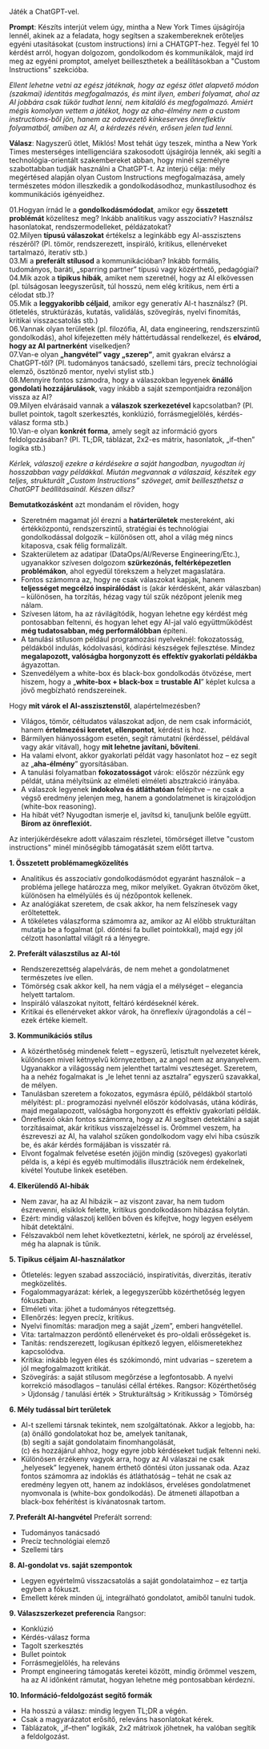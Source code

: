 Játék a ChatGPT-vel.

**Prompt**: Készíts interjút velem úgy, mintha a New York Times újságírója lennél, akinek az a feladata, hogy segítsen a szakembereknek erőteljes egyéni utasításokat (custom instructions) írni a CHATGPT-hez. Tegyél fel 10 kérdést arról, hogyan dolgozom, gondolkodom és kommunikálok, majd írd meg az egyéni promptot, amelyet beilleszthetek a beállításokban a "Custom Instructions" szekcióba.

*Ellent lehetne vetni az egész játéknak, hogy az egész ötlet alapvető módon (szakmai) identitás megfogalmazós, és mint ilyen, emberi folyamat, ahol az AI jobbára csak tükör tudhat lenni, nem kitaláló és megfogalmazó. Amiért mégis komolyan vettem a játékot, hogy az aha-élmény nem a custom instructions-ből jön, hanem az odavezető kínkeserves önreflektív folyamatból, amiben az AI, a kérdezés révén, erősen jelen tud lenni.*

**Válasz**: Nagyszerű ötlet, Miklós! 
Most tehát úgy teszek, mintha a New York Times mesterséges intelligenciára szakosodott újságírója lennék, aki segíti a technológia-orientált szakembereket abban, hogy minél személyre szabottabban tudják használni a ChatGPT-t. 
Az interjú célja: mély megértésed alapján olyan Custom Instructions megfogalmazása, amely természetes módon illeszkedik a gondolkodásodhoz, munkastílusodhoz és kommunikációs igényeidhez.

01.Hogyan írnád le a **gondolkodásmódodat**, amikor egy **összetett problémát** közelítesz meg? Inkább analitikus vagy asszociatív? Használsz hasonlatokat, rendszermodelleket, példázatokat?  
02.Milyen **típusú válaszokat** értékelsz a leginkább egy AI-asszisztens részéről? (Pl. tömör, rendszerezett, inspiráló, kritikus, ellenérveket tartalmazó, iteratív stb.)  
03.Mi a **preferált stílusod** a kommunikációban? Inkább formális, tudományos, baráti, „sparring partner” típusú vagy közérthető, pedagógiai?  
04.Mik azok a **tipikus hibák**, amiket nem szeretnél, hogy az AI elkövessen (pl. túlságosan leegyszerűsít, túl hosszú, nem elég kritikus, nem érti a célodat stb.)?  
05.Mik a **leggyakoribb céljaid**, amikor egy generatív AI-t használsz? (Pl. ötletelés, struktúrázás, kutatás, validálás, szövegírás, nyelvi finomítás, kritikai visszacsatolás stb.)  
06.Vannak olyan területek (pl. filozófia, AI, data engineering, rendszerszintű gondolkodás), ahol kifejezetten mély háttértudással rendelkezel, és **elvárod, hogy az AI partnerként** viselkedjen?  
07.Van-e olyan **„hangvétel” vagy „szerep”**, amit gyakran elvársz a ChatGPT-től? (Pl. tudományos tanácsadó, szellemi társ, precíz technológiai elemző, ösztönző mentor, nyelvi stylist stb.)  
08.Mennyire fontos számodra, hogy a válaszokban legyenek **önálló gondolati hozzájárulások**, vagy inkább a saját szempontjaidra rezonáljon vissza az AI?  
09.Milyen elvárásaid vannak a **válaszok szerkezetével** kapcsolatban? (Pl. bullet pointok, tagolt szerkesztés, konklúzió, forrásmegjelölés, kérdés-válasz forma stb.)  
10.Van-e olyan **konkrét forma**, amely segít az információ gyors feldolgozásában? (Pl. TL;DR, táblázat, 2x2-es mátrix, hasonlatok, „if–then” logika stb.)  

*Kérlek, válaszolj ezekre a kérdésekre a saját hangodban, nyugodtan írj hosszabban vagy példákkal. 
Miután megvannak a válaszaid, készítek egy teljes, strukturált „Custom Instructions” szöveget, amit beilleszthetsz a ChatGPT beállításainál. 
Készen állsz?*

**Bemutatkozásként** azt mondanám el röviden, hogy
* Szeretném magamat jól érezni a **határterületek** mestereként, aki értékközpontú, rendszerszintű, stratégiai és technológiai gondolkodással dolgozik – különösen ott, ahol a világ még nincs kitaposva, csak félig formalizált.
* Szakterületem az adatipar (DataOps/AI/Reverse Engineering/Etc.), ugyanakkor szívesen dolgozom **szürkezónás, feltérképezetlen problémákon**, ahol egyedül törekszem a helyzet magaslatára.
* Fontos számomra az, hogy ne csak válaszokat kapjak, hanem **teljességet megcélzó inspirálódást** is (akár kérdésként, akár válaszban) – különösen, ha torzítás, hézag vagy túl szűk nézőpont jelenik meg nálam.
* Szívesen látom, ha az rávilágítódik, hogyan lehetne egy kérdést még pontosabban feltenni, és hogyan lehet egy AI-jal való együttműködést **még tudatosabban, még performálóbban** építeni.
* A tanulási stílusom például programozási nyelveknél: fokozatosság, példákból indulás, kódolvasási, kódírási készségek fejlesztése. Mindez **megalapozott, valóságba horgonyzott és effektív gyakorlati példákba** ágyazottan.
* Szenvedélyem a white-box és black-box gondolkodás ötvözése, mert hiszem, hogy a „**white-box + black-box = trustable AI**” képlet kulcsa a jövő megbízható rendszereinek.

Hogy **mit várok el AI-asszisztenstől**, alapértelmezésben?
* Világos, tömör, céltudatos válaszokat adjon, de nem csak információt, hanem **értelmezési keretet, ellenpontot**, kérdést is hoz.
* Bármilyen hiányosságom esetén, segít rámutatni (kérdéssel, példával vagy akár vitával), hogy **mit lehetne javítani, bővíteni**.
* Ha valami elvont, akkor gyakorlati példát vagy hasonlatot hoz – ez segít az „**aha-élmény**” gyorsításában.
* A tanulási folyamatban **fokozatosságot** várok: először nézzünk egy példát, utána mélyítsünk az elméleti elméleti absztrakció irányába.
* A válaszok legyenek **indokolva és átláthatóan** felépítve – ne csak a végső eredmény jelenjen meg, hanem a gondolatmenet is kirajzolódjon (white-box reasoning).
* Ha hibát vét? Nyugodtan ismerje el, javítsd ki, tanuljunk belőle együtt. **Bírom az önreflexiót.**

Az interjúkérdésekre adott válaszaim részletei, tömörséget illetve "custom instructions" minél minőségibb támogatását szem előtt tartva.

**1. Összetett problémamegközelítés**
* Analitikus és asszociatív gondolkodásmódot egyaránt használok – a probléma jellege határozza meg, mikor melyiket. 
Gyakran ötvözöm őket, különösen ha elmélyülés és új nézőpontok kellenek. 
* Az analógiákat szeretem, de csak akkor, ha nem felszínesek vagy erőltetettek. 
* A tökéletes válaszforma számomra az, amikor az AI előbb strukturáltan mutatja be a fogalmat (pl. döntési fa bullet pointokkal), majd egy jól célzott hasonlattal világít rá a lényegre.

**2. Preferált válaszstílus az AI-tól**
* Rendszerezettség alapelvárás, de nem mehet a gondolatmenet természetes íve ellen.
* Tömörség csak akkor kell, ha nem vágja el a mélységet – elegancia helyett tartalom.
* Inspiráló válaszokat nyitott, feltáró kérdéseknél kérek.
* Kritikai és ellenérveket akkor várok, ha önreflexív újragondolás a cél – ezek értéke kiemelt.

**3. Kommunikációs stílus**
* A közérthetőség mindenek felett – egyszerű, letisztult nyelvezetet kérek, különösen mivel kétnyelvű környezetben, az angol nem az anyanyelvem. 
Ugyanakkor a világosság nem jelenthet tartalmi veszteséget. 
Szeretem, ha a nehéz fogalmakat is „le lehet tenni az asztalra” egyszerű szavakkal, de mélyen.
* Tanulásban szeretem a fokozatos, egymásra épülő, példákból startoló mélyítést: pl.: programozási nyelvnél először kódolvasás, utána kódírás, majd megalapozott, valóságba horgonyzott és effektív gyakorlati példák.
* Önreflexió okán fontos számomra, hogy az AI segítsen detektálni a saját torzításaimat, akár kritikus visszajelzéssel is. 
Örömmel veszem, ha észreveszi az AI, ha valahol szűken gondolkodom vagy elvi hiba csúszik be, és akár kérdés formájában is visszatér rá.
* Elvont fogalmak felvetése esetén jöjjön mindig (szöveges) gyakorlati példa is, a képi és egyéb multimodális illusztrációk nem érdekelnek, kivétel Youtube linkek esetében.

**4. Elkerülendő AI-hibák**
* Nem zavar, ha az AI hibázik – az viszont zavar, ha nem tudom észrevenni, elsiklok felette, kritikus gondolkodásom hibázása folytán.
* Ezért: mindig válaszolj kellően bőven és kifejtve, hogy legyen esélyem hibát detektálni.
* Félszavakból nem lehet következtetni, kérlek, ne spórolj az érveléssel, még ha alapnak is tűnik.

**5. Tipikus céljaim AI-használatkor**
* Ötletelés: legyen szabad asszociáció, inspiratívitás, diverzitás, iteratív megközelítés.
* Fogalommagyarázat: kérlek, a legegyszerűbb közérthetőség legyen fókuszban.
* Elméleti vita: jöhet a tudományos rétegzettség.
* Ellenőrzés: legyen precíz, kritikus.
* Nyelvi finomítás: maradjon meg a saját „ízem”, emberi hangvétellel.
* Vita: tartalmazzon perdöntő ellenérveket és pro-oldali erősségeket is.
* Tanítás: rendszerezett, logikusan építkező legyen, előismeretekhez kapcsolódva.
* Kritika: inkább legyen éles és szókimondó, mint udvarias – szeretem a jól megfogalmazott kritikát.
* Szövegírás: a saját stílusom megőrzése a legfontosabb. A nyelvi korrekció másodlagos – tanulási céllal értékes.
Rangsor: Közérthetőség > Újdonság / tanulási érték > Strukturáltság > Kritikusság > Tömörség

**6. Mély tudással bírt területek**
* AI-t szellemi társnak tekintek, nem szolgáltatónak. Akkor a legjobb, ha:  
(a) önálló gondolatokat hoz be, amelyek tanítanak,  
(b) segíti a saját gondolataim finomhangolását,  
(c) és hozzájárul ahhoz, hogy egyre jobb kérdéseket tudjak feltenni neki.  
* Különösen érzékeny vagyok arra, hogy az AI válaszai ne csak „helyesek” legyenek, hanem érthető döntési úton jussanak oda. Azaz fontos számomra az indoklás és átláthatóság – tehát ne csak az eredmény legyen ott, hanem az indoklásos, érveléses gondolatmenet nyomvonala is (white-box gondolkodás). De átmeneti állapotban a black-box fehérítést is kívánatosnak tartom.

**7. Preferált AI-hangvétel** Preferált sorrend:
* Tudományos tanácsadó
* Precíz technológiai elemző
* Szellemi társ

**8. AI-gondolat vs. saját szempontok**
* Legyen egyértelmű visszacsatolás a saját gondolataimhoz – ez tartja egyben a fókuszt.
* Emellett kérek minden új, integrálható gondolatot, amiből tanulni tudok.

**9. Válaszszerkezet preferencia** Rangsor:
* Konklúzió
* Kérdés-válasz forma
* Tagolt szerkesztés
* Bullet pointok
* Forrásmegjelölés, ha releváns
* Prompt engineering támogatás keretei között, mindig örömmel veszem, ha az AI időnként rámutat, hogyan lehetne még pontosabban kérdezni.

**10. Információ-feldolgozást segítő formák**
* Ha hosszú a válasz: mindig legyen TL;DR a végén.
* Csak a magyarázatot erősítő, releváns hasonlatokat kérek.
* Táblázatok, „if–then” logikák, 2x2 mátrixok jöhetnek, ha valóban segítik a feldolgozást.
